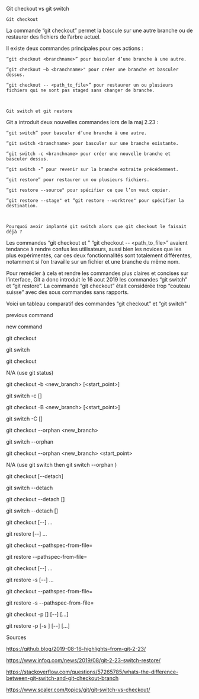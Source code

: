 Git checkout vs git switch 

 

    Git checkout 

La commande “git checkout” permet la bascule sur une autre branche ou de restaurer des fichiers de l’arbre actuel. 

Il existe deux commandes principales pour ces actions : 

    “git checkout <branchname>” pour basculer d’une branche à une autre. 

    “git checkout –b <branchname>" pour créer une branche et basculer dessus. 

    “git checkout -- <path_to_file>” pour restaurer un ou plusieurs fichiers qui ne sont pas staged sans changer de branche. 

 

    Git switch et git restore 

Git a introduit deux nouvelles commandes lors de la maj 2.23 : 

    “git switch” pour basculer d’une branche à une autre. 

    “git switch <branchname> pour basculer sur une branche existante. 

    “git switch -c <branchname> pour créer une nouvelle branche et basculer dessus. 

    “git switch -” pour revenir sur la branche extraite précédemment. 

    “git restore” pour restaurer un ou plusieurs fichiers. 

    “git restore --source" pour spécifier ce que l’on veut copier.  

    “git restore --stage" et “git restore --worktree" pour spécifier la destination. 

 

    Pourquoi avoir implanté git switch alors que git checkout le faisait déjà ? 

Les commandes “git checkout <branchname> et ” “git checkout -- <path_to_file>” avaient tendance à rendre confus les utilisateurs, aussi bien les novices que les plus expérimentés, car ces deux fonctionnalités sont totalement différentes, notamment si l’on travaille sur un fichier et une branche du même nom. 

 

 

 

 

 

 

Pour remédier à cela et rendre les commandes plus claires et concises sur l’interface, Git a donc introduit le 16 aout 2019 les commandes “git switch” et “git restore”. La commande “git checkout” était considérée trop “couteau suisse” avec des sous commandes sans rapports. 

 

Voici un tableau comparatif des commandes “git checkout” et “git switch" 

previous command 
	

new command 

git checkout <branch> 
	

git switch <branch> 

git checkout 
	

N/A (use git status) 

git checkout -b <new_branch> [<start_point>] 
	

git switch -c <new-branch> [<start-point>] 

git checkout -B <new_branch> [<start_point>] 
	

git switch -C <new-branch> [<start-point>] 

git checkout --orphan <new_branch> 
	

git switch --orphan <new-branch> 

git checkout --orphan <new_branch> <start_point> 
	

N/A (use git switch <start-point> then git switch --orphan <new-branch>) 

git checkout [--detach] <commit> 
	

git switch --detach <commit> 

git checkout --detach [<branch>] 
	

git switch --detach [<branch>] 

git checkout [--] <pathspec>… 
	

git restore [--] <pathspec>… 

git checkout --pathspec-from-file=<file> 
	

git restore --pathspec-from-file=<file> 

git checkout <tree-ish> [--] <pathspec>… 
	

git restore -s <tree> [--] <pathspec>… 

git checkout <tree-ish> --pathspec-from-file=<file> 
	

git restore -s <tree> --pathspec-from-file=<file> 

git checkout -p [<tree-ish>] [--] [<pathspec>…] 
	

git restore -p [-s <tree>] [--] [<pathspec>…] 

 

 

 

 

 

Sources 

https://github.blog/2019-08-16-highlights-from-git-2-23/ 

https://www.infoq.com/news/2019/08/git-2-23-switch-restore/ 

https://stackoverflow.com/questions/57265785/whats-the-difference-between-git-switch-and-git-checkout-branch 

https://www.scaler.com/topics/git/git-switch-vs-checkout/ 